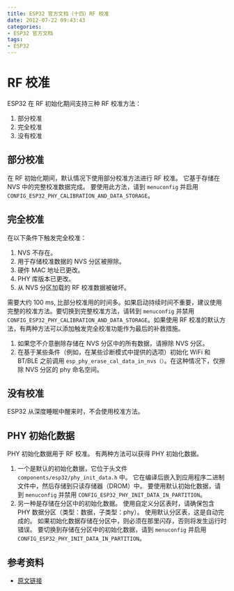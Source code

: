```yaml
---
title: ESP32 官方文档（十四）RF 校准
date: 2012-07-22 09:43:43
categories:
- ESP32 官方文档
tags:
- ESP32
---
```


# RF 校准

ESP32 在 RF 初始化期间支持三种 RF 校准方法：

 1. 部分校准
 2. 完全校准
 3. 没有校准

## 部分校准

在 RF 初始化期间，默认情况下使用部分校准方法进行 RF 校准。 它基于存储在 NVS 中的完整校准数据完成。 要使用此方法，请到 `menuconfig` 并启用 `CONFIG_ESP32_PHY_CALIBRATION_AND_DATA_STORAGE`。

## 完全校准

在以下条件下触发完全校准：

1. NVS  不存在。
2. 用于存储校准数据的  NVS  分区被擦除。
3. 硬件 MAC  地址已更改。
4. PHY 库版本已更改。
5. 从 NVS 分区加载的 RF 校准数据被破坏。

需要大约  100 ms, 比部分校准用的时间多。如果启动持续时间不重要，建议使用完整的校准方法。要切换到完整校准方法，请转到 `menuconfig` 并禁用 `CONFIG_ESP32_PHY_CALIBRATION_AND_DATA_STORAGE`。如果使用 RF 校准的默认方法，有两种方法可以添加触发完全校准功能作为最后的补救措施。

1. 如果您不介意删除存储在  NVS  分区中的所有数据，请擦除 NVS 分区。
2. 在基于某些条件（例如，在某些诊断模式中提供的选项）初始化 WiFi  和 BT/BLE 之前调用 `esp_phy_erase_cal_data_in_nvs（）`。在这种情况下，仅擦除 NVS 分区的 phy 命名空间。

## 没有校准

ESP32 从深度睡眠中醒来时，不会使用校准方法。

## PHY 初始化数据

PHY 初始化数据用于 RF 校准。 有两种方法可以获得 PHY 初始化数据。

1.  一个是默认的初始化数据，它位于头文件 `components/esp32/phy_init_data.h` 中。 它在编译后嵌入到应用程序二进制文件中，然后存储到只读存储器（DROM）中。 要使用默认初始化数据，请到 `menuconfig` 并禁用 `CONFIG_ESP32_PHY_INIT_DATA_IN_PARTITION`。
2. 另一种是存储在分区中的初始化数据。 使用自定义分区表时，请确保包含 PHY 数据分区（类型：数据，子类型：phy）。 使用默认分区表，这是自动完成的。 如果初始化数据存储在分区中，则必须在那里闪存，否则将发生运行时错误。 要切换到存储在分区中的初始化数据，请到 `menuconfig` 并启用 `CONFIG_ESP32_PHY_INIT_DATA_IN_PARTITION`。

## 参考资料

 - [原文链接](https://docs.espressif.com/projects/esp-idf/en/latest/api-guides/RF_calibration.html)
